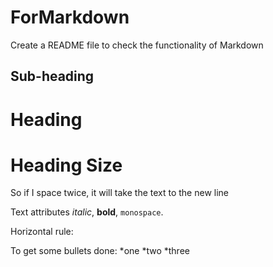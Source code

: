 # ForMarkdown
Create a README file to check the functionality of Markdown

## Sub-heading

Heading
=======
# Heading Size

So if I space twice, it will take the text to the   new line

Text attributes _italic_, 
**bold**, `monospace`.

Horizontal rule:

To get some bullets done:
*one
*two
*three
